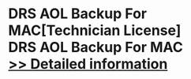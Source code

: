 # DRS AOL Backup For MAC[Technician License]<br />DRS AOL Backup For MAC<br />[>> Detailed information](https://secure.shareit.com/shareit/product.html?productid=301004906&affiliateid=200057808)